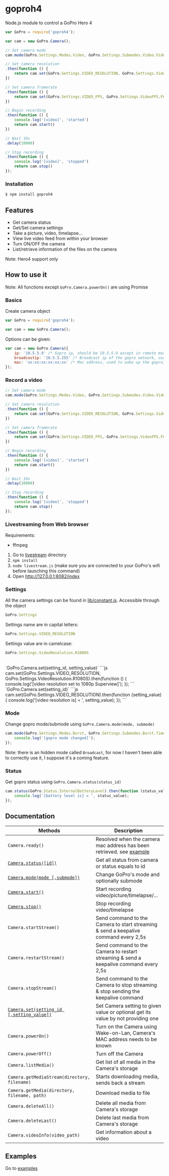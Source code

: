 goproh4
=======

Node.js module to control a GoPro Hero 4


```js
var GoPro = require('goproh4');

var cam = new GoPro.Camera();

// Set camera mode
cam.mode(GoPro.Settings.Modes.Video, GoPro.Settings.Submodes.Video.Video)

// Set camera resolution
.then(function () {
    return cam.set(GoPro.Settings.VIDEO_RESOLUTION, GoPro.Settings.VideoResolution.R1080S)
})

// Set camera framerate
.then(function () {
    return cam.set(GoPro.Settings.VIDEO_FPS, GoPro.Settings.VideoFPS.F60)
})

// Begin recording
.then(function () {
    console.log('[video]', 'started')
    return cam.start()
})

// Wait 10s
.delay(10000)

// Stop recording
.then(function () {
    console.log('[video]', 'stopped')
    return cam.stop()
});

```

### Installation

```bash
$ npm install goproh4
```

## Features

  * Get camera status
  * Get/Set camera settings
  * Take a picture, video, timelapse...
  * View live video feed from within your browser
  * Turn ON/OFF the camera
  * List/retrieve information of the files on the camera

Note: Hero4 support only

## How to use it

Note: All functions except `GoPro.Camera.powerOn()` are using Promise

### Basics

Create camera object
```js
var GoPro = require('goproh4');

var cam = new GoPro.Camera();
```

Options can be given:
```js
var cam = new GoPro.Camera({
    ip: '10.5.5.9' /* Gopro ip, should be 10.5.5.9 except in remote mode */,
    broadcastip: '10.5.5.255' /* Broadcast ip of the gopro network, use to wake up the gopro (WOL protocol), should be 10.5.5.255 */,
    mac: 'xx:xx:xx:xx:xx:xx' /* Mac address, used to wake up the gopro, should be set if the camera is off before launching the script, available at cam._mac. Will be retrieved if not present. */
});
```

### Record a video
```js
// Set camera mode
cam.mode(GoPro.Settings.Modes.Video, GoPro.Settings.Submodes.Video.Video)

// Set camera resolution
.then(function () {
    return cam.set(GoPro.Settings.VIDEO_RESOLUTION, GoPro.Settings.VideoResolution.R1080S)
})

// Set camera framerate
.then(function () {
    return cam.set(GoPro.Settings.VIDEO_FPS, GoPro.Settings.VideoFPS.F60)
})

// Begin recording
.then(function () {
    console.log('[video]', 'started')
    return cam.start()
})

// Wait 10s
.delay(10000)

// Stop recording
.then(function () {
    console.log('[video]', 'stopped')
    return cam.stop()
});
```

### Livestreaming from Web browser

Requirements:
- ffmpeg

1. Go to [livestream](examples/livestream) directory
2. `npm install`
3. `node livestream.js` (make sure you are connected to your GoPro's wifi before launching this command)
4. Open http://127.0.0.1:8082/index

### Settings

All the camera settings can be found in [lib/constant.js](lib/constant.js).
Accessible through the object
```js
GoPro.Settings
```
Settings name are in capital letters:
```js
GoPro.Settings.VIDEO_RESOLUTION
```
Settings value are in camelcase:
```js
GoPro.Settings.VideoResolution.R1080S
```

<br />
`GoPro.Camera.set(setting_id, setting_value)`
```js
cam.set(GoPro.Settings.VIDEO_RESOLUTION, GoPro.Settings.VideoResolution.R1080S).then(function () {
    console.log('[video resolution set to 1080p Superview]');
});
```

<br />
`GoPro.Camera.set(setting_id)`
```js
cam.set(GoPro.Settings.VIDEO_RESOLUTION).then(function (setting_value) {
    console.log('[video resolution is] = ', setting_value);
});
```

### Mode

Change gopro mode/submode using `GoPro.Camera.mode(mode, submode)`
```js
cam.mode(GoPro.Settings.Modes.Burst, GoPro.Settings.Submodes.Burst.Timelapse).then(function () {
    console.log('[gopro mode changed]');
});
```

Note: there is an hidden mode called `Broadcast`, for now I haven't been able to correctly use it, I suppose it's a coming feature.

### Status

Get gopro status using `GoPro.Camera.status(status_id)`

```js
cam.status(GoPro.Status.InternalBatteryLevel).then(function (status_value) {
    console.log('[battery level is] = ', status_value);
});
```

## Documentation

| Methods | Description |
| ------- | ----------- |
| `Camera.ready()` | Resolved when the camera mac address has been retrieved. see [example](examples/poweroffon.js) |
| [`Camera.status([id])`](#status) | Get all status from camera or status equals to id |
| [`Camera.mode(mode [,submode])`](#mode) | Change GoPro's mode and optionally submode |
| [`Camera.start()`](#record-a-video) | Start recording video/picture/timelapse/... |
| [`Camera.stop()`](#record-a-video) | Stop recording video/timelapse |
| `Camera.startStream()` | Send command to the Camera to start streaming & send a keepalive command every 2,5s |
| `Camera.restartStream()` | Send command to the Camera to restart streaming & send a keepalive command every 2,5s |
| `Camera.stopStream()` | Send command to the Camera to stop streaming & stop sending the keepalive command |
| [`Camera.set(setting_id [,setting_value])`](#settings) | Set Camera setting to given value or optional get its value by not providing one |
| `Camera.powerOn()` | Turn on the Camera using Wake-on-Lan, Camera's MAC address needs to be known |
| `Camera.powerOff()` | Turn off the Camera |
| `Camera.listMedia()` | Get list of all media in the Camera's storage |
| `Camera.getMediaStream(directory, filename)` | Starts downloading media, sends back a stream |
| `Camera.getMedia(directory, filename, path)` | Download media to file |
| `Camera.deleteAll()` | Delete all media from Camera's storage |
| `Camera.deleteLast()` | Delete last media from Camera's storage  |
| `Camera.videoInfo(video_path)` | Get information about a video |

## Examples

Go to [examples](examples)
